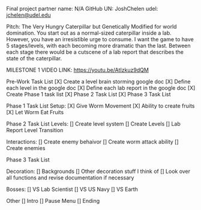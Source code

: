 Final project partner name: N/A
GitHub UN: JoshChelen
udel: jchelen@udel.edu

Pitch: The Very Hungry Caterpillar but Genetically Modified for world domination.
You start out as a normal-sized caterpillar inside a lab. However, you have an irresistible
urge to consume. I want the game to have 5 stages/levels, with each becoming more dramatic
than the last. Between each stage there would be a cutscene of a lab report that describes
the state of the caterpillar. 

MILESTONE 1 VIDEO LINK: https://youtu.be/AtIzkuz9dQM


Pre-Work Task List
[X] Create a level brain storming google doc
[X] Define each level in the google doc
[X] Define each lab report in the google doc
[X] Create Phase 1 task list
[X] Phase 2 Task List
[X] Phase 3 Task List

Phase 1 Task List
Setup:
[X] Give Worm Movement
[X] Ability to create fruits
[X] Let Worm Eat Fruits

Phase 2 Task List
Levels:
[] Create level system
[] Create Levels
[] Lab Report Level Transition

Interactions:
[] Create enemy behaivor
[] Create worm attack ability
[] Create enemies


Phase 3 Task List

Decoration:
[] Backgrounds
[] Other decoration stuff I think of
[] Look over all functions and revise documentation if necessary

Bosses:
[] VS Lab Scientist 
[] VS US Navy
[] VS Earth

Other
[] Intro
[] Pause Menu
[] Ending